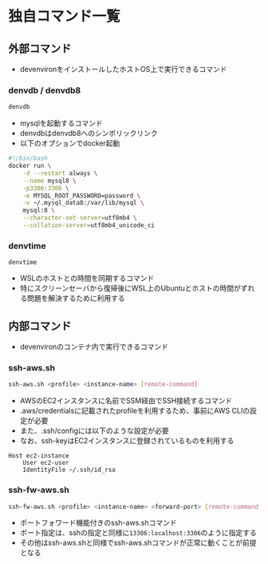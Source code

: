 # 独自コマンド一覧

## 外部コマンド

- devenvironをインストールしたホストOS上で実行できるコマンド

### denvdb / denvdb8

```bash
denvdb
```

- mysqlを起動するコマンド
- denvdbはdenvdb8へのシンボリックリンク
- 以下のオプションでdocker起動

```bash
#!/bin/bash
docker run \
    -d --restart always \
    --name mysql8 \
    -p3306:3306 \
    -e MYSQL_ROOT_PASSWORD=password \
    -v ~/.mysql_data8:/var/lib/mysql \
    mysql:8 \
    --character-set-server=utf8mb4 \
    --collation-server=utf8mb4_unicode_ci
```

### denvtime

```
denvtime
```

- WSLのホストとの時間を同期するコマンド
- 特にスクリーンセーバから復帰後にWSL上のUbuntuとホストの時間がずれる問題を解決するために利用する

## 内部コマンド

- devenvironのコンテナ内で実行できるコマンド

### ssh-aws.sh

```bash
ssh-aws.sh <profile> <instance-name> [remote-command]
```

- AWSのEC2インスタンスに名前でSSM経由でSSH接続するコマンド
- .aws/credentialsに記載されたprofileを利用するため、事前にAWS CLIの設定が必要
- また、.ssh/configには以下のような設定が必要
- なお、ssh-keyはEC2インスタンスに登録されているものを利用する

```
Host ec2-instance
    User ec2-user
    IdentityFile ~/.ssh/id_rsa
```

### ssh-fw-aws.sh

```bash
ssh-fw-aws.sh <profile> <instance-name> <forward-port> [remote-command]
```

- ポートフォワード機能付きのssh-aws.shコマンド
- ポート指定は、sshの指定と同様に`13306:localhost:3306`のように指定する
- その他はssh-aws.shと同様でssh-aws.shコマンドが正常に動くことが前提となる
